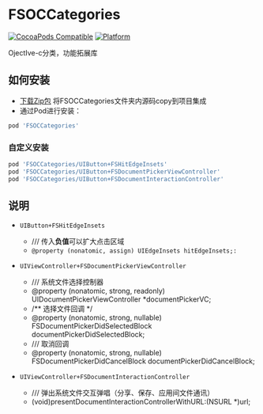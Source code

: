 # FSOCCategories


[![CocoaPods Compatible](https://img.shields.io/cocoapods/v/FSOCCategories.svg)](https://img.shields.io/cocoapods/v/FSOCCategories.svg)
[![Platform](https://img.shields.io/cocoapods/p/FSOCCategories.svg?style=flat)](http://cocoadocs.org/docsets/FSOCCategories)

OjectIve-c分类，功能拓展库

## 如何安装
- [下载Zip包](https://github.com/zhangzhongyan/FSOCCategories/archive/master.zip) 将FSOCCategories文件夹内源码copy到项目集成
- 通过Pod进行安装：

```ruby
pod 'FSOCCategories'
```

### 自定义安装
```ruby
pod 'FSOCCategories/UIButton+FSHitEdgeInsets'
pod 'FSOCCategories/UIButton+FSDocumentPickerViewController'
pod 'FSOCCategories/UIButton+FSDocumentInteractionController'
```


## 说明

* `UIButton+FSHitEdgeInsets`
  - /// 传入**负值**可以扩大点击区域
  - `@property (nonatomic, assign) UIEdgeInsets hitEdgeInsets;:` 

* `UIViewController+FSDocumentPickerViewController`
  - /// 系统文件选择控制器
  - @property (nonatomic, strong, readonly) UIDocumentPickerViewController *documentPickerVC;
  - /** 选择文件回调 */
  - @property (nonatomic, strong, nullable) FSDocumentPickerDidSelectedBlock documentPickerDidSelectedBlock;
  - /// 取消回调
  - @property (nonatomic, strong, nullable) FSDocumentPickerDidCancelBlock documentPickerDidCancelBlock;

* `UIViewController+FSDocumentInteractionController`
  - /// 弹出系统文件交互弹唱（分享、保存、应用间文件通讯）
  - (void)presentDocumentInteractionControllerWithURL:(NSURL *)url;